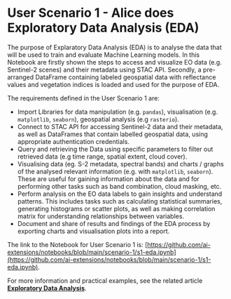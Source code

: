 # User Scenario 1 - Alice does Exploratory Data Analysis (EDA)

The purpose of Explaratory Data Analysis (EDA) is to analyse the data that will be used to train and evaluate Machine Learning models. In this Notebook are firstly shown the steps to access and visualize EO data (e.g. Sentinel-2 scenes) and their metadata using STAC API. Secondly, a pre-arranged DataFrame containing labeled geospatial data with reflectance values and vegetation indices is loaded and used for the purpose of EDA.

The requirements defined in the User Scenario 1 are:

* Import Libraries for data manipulation (e.g. `pandas`), visualisation (e.g. `matplotlib`, `seaborn`), geospatial analysis (e.g `rasterio`).
* Connect to STAC API for accessing Sentinel-2 data and their metadata, as well as DataFrames that contain labelled geospatial data, using appropriate authentication credentials.
* Query and retrieving the Data using specific parameters to filter out retrieved data (e.g time range, spatial extent, cloud cover).
* Visualising data (eg. S-2 metadata, spectral bands) and charts / graphs of the analysed relevant information (e.g. with `matplotlib`, `seaborn`). These are useful for gaining information about the data and for performing other tasks such as band combination, cloud masking, etc.
* Perform analysis on the EO data labels to gain insights and understand patterns. This includes tasks such as calculating statistical summaries, generating histograms or scatter plots, as well as making correlation matrix for understanding relationships between variables.
* Document and share of results and findings of the EDA process by exporting charts and visualisation plots into a report.

The link to the Notebook for User Scenario 1 is: [https://github.com/ai-extensions/notebooks/blob/main/scenario-1/s1-eda.ipynb](https://github.com/ai-extensions/notebooks/blob/main/scenario-1/s1-eda.ipynb).

For more information and practical examples, see the related article [**Exploratory Data Analysis**](https://discuss.terradue.com/t/announcing-the-launch-of-the-ai-ml-enhancement-project-for-gep-and-urban-tep-exploitation-platforms/1188/3#aiml-enhancement-project-exploratory-data-analysis-user-scenario-1).
